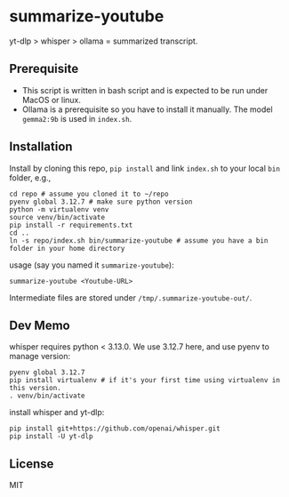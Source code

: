 # summarize-youtube

yt-dlp > whisper > ollama = summarized transcript.


## Prerequisite

 - This script is written in bash script and is expected to be run under MacOS or linux.
 - Ollama is a prerequisite so you have to install it manually. The model `gemma2:9b` is used in `index.sh`.


## Installation

Install by cloning this repo, `pip install` and link `index.sh` to your local `bin` folder, e.g.,

    cd repo # assume you cloned it to ~/repo
    pyenv global 3.12.7 # make sure python version
    python -m virtualenv venv
    source venv/bin/activate
    pip install -r requirements.txt
    cd ..
    ln -s repo/index.sh bin/summarize-youtube # assume you have a bin folder in your home directory


usage (say you named it `summarize-youtube`):
    
    summarize-youtube <Youtube-URL>

Intermediate files are stored under `/tmp/.summarize-youtube-out/`.


## Dev Memo

whisper requires python < 3.13.0. We use 3.12.7 here, and use pyenv to manage version:

    pyenv global 3.12.7
    pip install virtualenv # if it's your first time using virtualenv in this version.
    . venv/bin/activate


install whisper and yt-dlp:

    pip install git+https://github.com/openai/whisper.git
    pip install -U yt-dlp


## License

MIT
